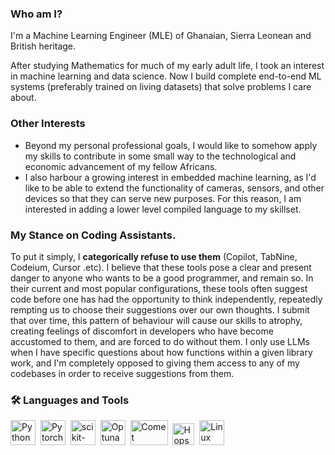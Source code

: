 ### Who am I?
I'm a Machine Learning Engineer (MLE) of Ghanaian, Sierra Leonean and British heritage. 

After studying Mathematics for much of my early adult life, I took an interest in machine learning and data science. Now I build complete end-to-end ML systems (preferably trained on living datasets) that solve problems I care about. 

### Other Interests
- Beyond my personal professional goals, I would like to somehow apply my skills to contribute in some small way to the technological and economic advancement of my fellow Africans.
- I also harbour a growing interest in embedded machine learning, as I'd like to be able to extend the functionality of cameras, sensors, and other devices so that they can serve new purposes. For this reason, I am interested in adding a lower level compiled language to my skillset.

### My Stance on Coding Assistants.
To put it simply, I **categorically refuse to use them** (Copilot, TabNine, Codeium, Cursor .etc). I believe that these tools pose a clear and present danger to anyone who wants to be a good programmer, and remain so. In their current and most popular configurations, these tools often suggest code before one has had the opportunity to think independently, repeatedly rempting us to choose their suggestions over our own thoughts. I submit that over time, this pattern of behaviour will cause our skills to atrophy, creating feelings of discomfort in developers who have become accustomed to them, and are forced to do without them. I only use LLMs when I have specific questions about how functions within a given library work, and I'm completely opposed to giving them access to any of my codebases in order to receive suggestions from them.


### :hammer_and_wrench: Languages and Tools
  <img src="https://pluspng.com/img-png/python-logo-png-open-2000.png" title="Python" alt="Python" width="40" height="40"/>&nbsp;
    <img src="https://upload.wikimedia.org/wikipedia/commons/1/10/PyTorch_logo_icon.svg" title="Pytorch" alt="Pytorch" width="40" height="40"/>&nbsp; 
      <img src="https://external-content.duckduckgo.com/iu/?u=https%3A%2F%2Flogosdownload.com%2Flogo%2Fscikit-learn-logo-big.png&f=1&nofb=1&ipt=dc8109c7270108f1039f351c0c19e173c3f752eb44eb1b66c3559e7a6605ed06&ipo=images" title="scikit-learn" alt="scikit-learn" width="40" height="40"/>&nbsp; 
  <img src="https://avatars.githubusercontent.com/u/57251745?s=400&v=4" title="Optuna" alt="Optuna" width="40" height="40"/>&nbsp; 
  <img src="https://www.comet.com/images/logo_comet_light.png" title="CometML" alt="Comet" width="60" height="40"/>&nbsp; 
  <img src="https://uploads-ssl.webflow.com/618ceae2a430c960c6f6b19a/61a77bd7a2e4345dc9c999ba_Hopsworks%20Icon%20Green.png" title="Hopsworks" alt="Hopsworks" width="35" height="35"/>&nbsp; 
  <img src="https://vignette.wikia.nocookie.net/logopedia/images/0/04/Linux_logo.png/revision/latest?cb=20120814052336" title="Linux" alt="Linux" width="40" height="40"/>&nbsp;
</div>
